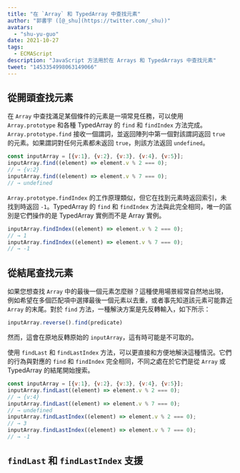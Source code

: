 ```yaml
---
title: "在 `Array` 和 TypedArray 中查找元素"
author: "郭書宇 ([@_shu](https://twitter.com/_shu))"
avatars:
  - "shu-yu-guo"
date: 2021-10-27
tags:
  - ECMAScript
description: "JavaScript 方法用於在 Arrays 和 TypedArrays 中查找元素"
tweet: "1453354998063149066"
---
```

## 從開頭查找元素

在 `Array` 中查找滿足某個條件的元素是一項常見任務，可以使用 `Array.prototype` 和各種 TypedArray 的 `find` 和 `findIndex` 方法完成。`Array.prototype.find` 接收一個謂詞，並返回陣列中第一個對該謂詞返回 `true` 的元素。如果謂詞對任何元素都未返回 `true`，則該方法返回 `undefined`。

<!--truncate-->
```js
const inputArray = [{v:1}, {v:2}, {v:3}, {v:4}, {v:5}];
inputArray.find((element) => element.v % 2 === 0);
// → {v:2}
inputArray.find((element) => element.v % 7 === 0);
// → undefined
```

`Array.prototype.findIndex` 的工作原理類似，但它在找到元素時返回索引，未找到時返回 `-1`。TypedArray 的 `find` 和 `findIndex` 方法與此完全相同，唯一的區別是它們操作的是 TypedArray 實例而不是 Array 實例。

```js
inputArray.findIndex((element) => element.v % 2 === 0);
// → 1
inputArray.findIndex((element) => element.v % 7 === 0);
// → -1
```

## 從結尾查找元素

如果您想查找 `Array` 中的最後一個元素怎麼辦？這種使用場景經常自然地出現，例如希望在多個匹配項中選擇最後一個元素以去重，或者事先知道該元素可能靠近 `Array` 的末尾。對於 `find` 方法，一種解決方案是先反轉輸入，如下所示：

```js
inputArray.reverse().find(predicate)
```

然而，這會在原地反轉原始的 `inputArray`，這有時可能是不可取的。

使用 `findLast` 和 `findLastIndex` 方法，可以更直接和方便地解決這種情況。它們的行為與對應的 `find` 和 `findIndex` 完全相同，不同之處在於它們是從 `Array` 或 TypedArray 的結尾開始搜索。

```js
const inputArray = [{v:1}, {v:2}, {v:3}, {v:4}, {v:5}];
inputArray.findLast((element) => element.v % 2 === 0);
// → {v:4}
inputArray.findLast((element) => element.v % 7 === 0);
// → undefined
inputArray.findLastIndex((element) => element.v % 2 === 0);
// → 3
inputArray.findLastIndex((element) => element.v % 7 === 0);
// → -1
```

## `findLast` 和 `findLastIndex` 支援

<feature-support chrome="97"
                 firefox="no https://bugzilla.mozilla.org/show_bug.cgi?id=1704385"
                 safari="partial https://bugs.webkit.org/show_bug.cgi?id=227939"
                 nodejs="no"
                 babel="yes https://github.com/zloirock/core-js#array-find-from-last"></feature-support>
